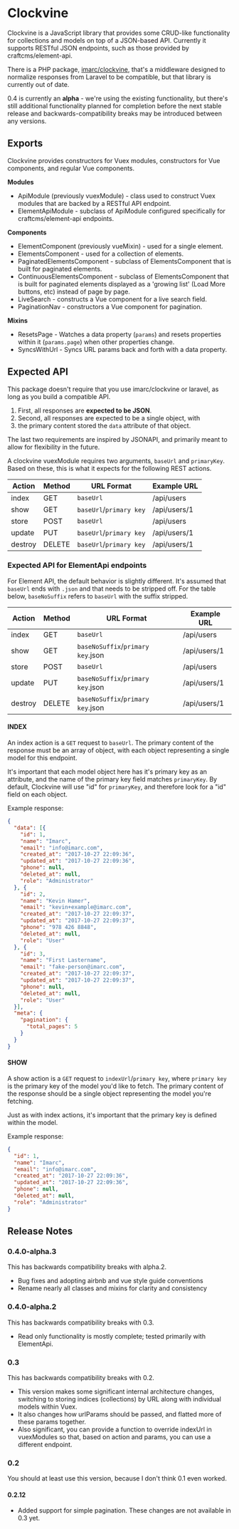Clockvine
=========

Clockvine is a JavaScript library that provides some CRUD-like functionality
for collections and models on top of a JSON-based API. Currently it supports
RESTful JSON endpoints, such as those provided by craftcms/element-api.

There is a PHP package,
[imarc/clockvine](https://packagist.org/packages/imarc/clockvine), that's a
middleware designed to normalize responses from Laravel to be compatible, but
that library is currently out of date.

0.4 is currently an **alpha** - we're using the existing functionality, but
there's still additional functionality planned for completion before the next
stable release and backwards-compatibility breaks may be introduced between any
versions.


Exports
-------

Clockvine provides constructors for Vuex modules, constructors for Vue components, and regular Vue components.


**Modules**

* ApiModule (previously vuexModule) - class used to construct Vuex modules that are backed by a RESTful API endpoint.
* ElementApiModule - subclass of ApiModule configured specifically for craftcms/element-api endpoints.

**Components**

* ElementComponent (previously vueMixin) - used for a single element.
* ElementsComponent - used for a collection of elements.
* PaginatedElementsComponent - subclass of ElementsComponent that is built for paginated elements.
* ContinuousElementsComponent - subclass of ElementsComponent that is built for paginated elements displayed as a 'growing list' (Load More buttons, etc) instead of page by page.
* LiveSearch - constructs a Vue component for a live search field.
* PaginationNav - constructors a Vue component for pagination.

**Mixins**

* ResetsPage - Watches a data property (`params`) and resets properties within it (`params.page`) when other properties change.
* SyncsWithUrl - Syncs URL params back and forth with a data property.


Expected API
------------

This package doesn't require that you use imarc/clockvine or laravel, as long
as you build a compatible API.

1. First, all responses are **expected to be JSON**.
2. Second, all responses are expected to be a single object, with
3. the primary content stored the `data` attribute of that object.

The last two requirements are inspired by JSONAPI, and primarily meant to allow
for flexibility in the future.

A clockvine vuexModule requires two arguments, `baseUrl` and `primaryKey`.
Based on these, this is what it expects for the following REST actions.

| Action  | Method | URL Format               | Example URL  |
| ------- | ------ | ------------------------ | ------------ |
| index   | GET    | `baseUrl`                | /api/users   |
| show    | GET    | `baseUrl`/`primary key`  | /api/users/1 |
| store   | POST   | `baseUrl`                | /api/users   |
| update  | PUT    | `baseUrl`/`primary key`  | /api/users/1 |
| destroy | DELETE | `baseUrl`/`primary key`  | /api/users/1 |

### Expected API for ElementApi endpoints

For Element API, the default behavior is slightly different. It's assumed that
`baseUrl` ends with `.json` and that needs to be stripped off. For the table
below, `baseNoSuffix` refers to `baseUrl` with the suffix stripped.

| Action  | Method | URL Format                         | Example URL  |
| ------- | ------ | ---------------------------------- | ------------ |
| index   | GET    | `baseUrl`                          | /api/users   |
| show    | GET    | `baseNoSuffix`/`primary key`.json  | /api/users/1 |
| store   | POST   | `baseUrl`                          | /api/users   |
| update  | PUT    | `baseNoSuffix`/`primary key`.json  | /api/users/1 |
| destroy | DELETE | `baseNoSuffix`/`primary key`.json  | /api/users/1 |


#### INDEX

An index action is a `GET` request to `baseUrl`. The primary content of the
response must be an array of object, with each object representing a single
model for this endpoint.

It's important that each model object here has it's primary key as an attribute, and the name of the primary key field matches `primaryKey`. By default, Clockvine will use "id" for `primaryKey`, and therefore look for a "id" field on each object.

Example response:
```json
{
  "data": [{
    "id": 1,
    "name": "Imarc",
    "email": "info@imarc.com",
    "created_at": "2017-10-27 22:09:36",
    "updated_at": "2017-10-27 22:09:36",
    "phone": null,
    "deleted_at": null,
    "role": "Administrator"
  }, {
    "id": 2,
    "name": "Kevin Hamer",
    "email": "kevin+example@imarc.com",
    "created_at": "2017-10-27 22:09:37",
    "updated_at": "2017-10-27 22:09:37",
    "phone": "978 426 8848",
    "deleted_at": null,
    "role": "User"
  }, {
    "id": 3,
    "name": "First Lastername",
    "email": "fake-person@imarc.com",
    "created_at": "2017-10-27 22:09:37",
    "updated_at": "2017-10-27 22:09:37",
    "phone": null,
    "deleted_at": null,
    "role": "User"
  }],
  "meta": {
    "pagination": {
      "total_pages": 5
    }
  }
}
```


#### SHOW

A show action is a `GET` request to `indexUrl`/`primary key`, where `primary key` is the primary key of the model you'd like to fetch. The primary content of the response should be a single object representing the model you're fetching.

Just as with index actions, it's important that the primary key is defined within the model.

Example response:

```json
{
  "id": 1,
  "name": "Imarc",
  "email": "info@imarc.com",
  "created_at": "2017-10-27 22:09:36",
  "updated_at": "2017-10-27 22:09:36",
  "phone": null,
  "deleted_at": null,
  "role": "Administrator"
}
```


Release Notes
-------------

### 0.4.0-alpha.3

This has backwards compatibility breaks with alpha.2.

* Bug fixes and adopting airbnb and vue style guide conventions
* Rename nearly all classes and mixins for clarity and consistency


### 0.4.0-alpha.2

This has backwards compatibility breaks with 0.3.

* Read only functionality is mostly complete; tested primarily with ElementApi.


### 0.3

This has backwards compatibility breaks with 0.2.

* This version makes some significant internal architecture changes, switching
  to storing indices (collections) by URL along with individual models within
  Vuex.
* It also changes how urlParams should be passed, and flatted more of these
  params together.
* Also significant, you can provide a function to override indexUrl in
  vuexModules so that, based on action and params, you can use a different
  endpoint.


### 0.2

You should at least use this version, because I don't think 0.1 even worked.

#### 0.2.12

* Added support for simple pagination. These changes are not available in 0.3 yet.
